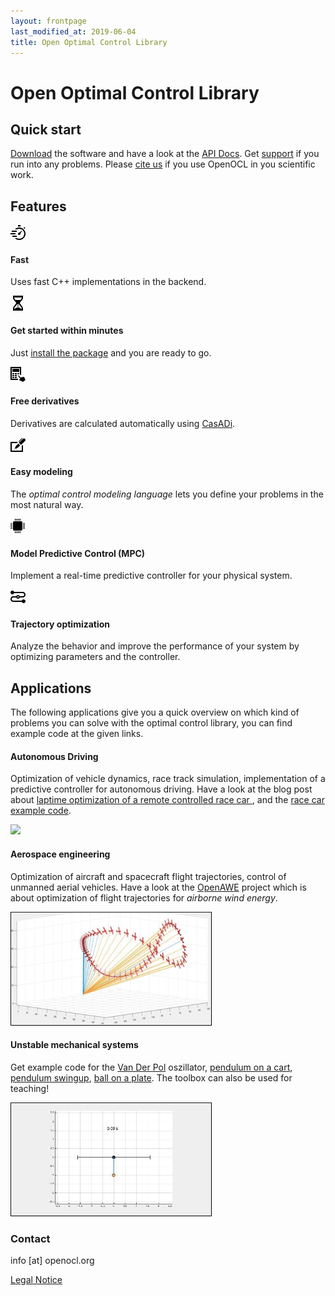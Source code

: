 ```yaml
---
layout: frontpage
last_modified_at: 2019-06-04
title: Open Optimal Control Library
---
```


# Open Optimal Control Library

## Quick start

[Download](/get-started/) the software and have a look at the [API Docs](api-docs.md). Get [support](/support/) if you run into any problems. Please [cite us](/publictions/) if you use OpenOCL in you scientific work.

## Features

<div class="content-row">
  <div class="content-icon">
    <svg xmlns="http://www.w3.org/2000/svg" width="24" height="24" viewBox="0 0 24 24"><path d="M15.91 13.34l2.636-4.026-.454-.406-3.673 3.099c-.675-.138-1.402.068-1.894.618-.736.823-.665 2.088.159 2.824.824.736 2.088.665 2.824-.159.492-.55.615-1.295.402-1.95zm-3.91-10.646v-2.694h4v2.694c-1.439-.243-2.592-.238-4 0zm8.851 2.064l1.407-1.407 1.414 1.414-1.321 1.321c-.462-.484-.964-.927-1.5-1.328zm-18.851 4.242h8v2h-8v-2zm-2 4h8v2h-8v-2zm3 4h7v2h-7v-2zm21-3c0 5.523-4.477 10-10 10-2.79 0-5.3-1.155-7.111-3h3.28c1.138.631 2.439 1 3.831 1 4.411 0 8-3.589 8-8s-3.589-8-8-8c-1.392 0-2.693.369-3.831 1h-3.28c1.811-1.845 4.321-3 7.111-3 5.523 0 10 4.477 10 10z"/></svg>
    <h4>Fast</h4>
    <p>Uses fast C++ implementations in the backend.</p>
  </div>

  <div class="content-icon">
    <svg xmlns="http://www.w3.org/2000/svg" width="24" height="24" viewBox="0 0 24 24"><path d="M18.513 7.119c.958-1.143 1.487-2.577 1.487-4.036v-3.083h-16v3.083c0 1.459.528 2.892 1.487 4.035l3.087 3.68c.566.677.57 1.625.009 2.306l-3.13 3.794c-.937 1.136-1.453 2.555-1.453 3.995v3.107h16v-3.107c0-1.44-.517-2.858-1.453-3.994l-3.13-3.794c-.562-.681-.558-1.629.009-2.306l3.087-3.68zm-.513-4.12c0 1.101-.363 2.05-1.02 2.834l-.978 1.167h-8.004l-.978-1.167c-.66-.785-1.02-1.736-1.02-2.834h12zm-.996 15.172c.652.791.996 1.725.996 2.829h-1.061c-1.939-2-4.939-2-4.939-2s-3 0-4.939 2h-1.061c0-1.104.344-2.039.996-2.829l3.129-3.793c.342-.415.571-.886.711-1.377h.164v1h2v-1h.163c.141.491.369.962.711 1.376l3.13 3.794zm-6.004-1.171h2v1h-2v-1zm0-2h2v1h-2v-1z"/></svg>
    <h4>Get started within minutes</h4>
    <p>Just <a href="/get-started/">install the package</a> and you are ready to go.</p>
  </div>

  <div class="content-icon">
    <svg xmlns="http://www.w3.org/2000/svg" width="24" height="24" viewBox="0 0 24 24"><path d="M12.611 13.663c.262-.187.559-.274.849-.274.616 0 1.21.392 1.405 1.044-.249-.191-.541-.285-.836-.285-.301 0-.603.097-.866.285-.522.374-.753 1.009-.551 1.611-.814-.581-.819-1.795-.001-2.381zm2.073 7.831c.651.218 2.665.772 4.999 2.506l4.317-3.088c-1.123-1.569-.816-2.669-1.932-4.229-.499-.695-.939-1.12-1.755-.977l-.234.043.394.548c.239.335-.267.683-.499.357l-.351-.49c-.124-.174-.34-.256-.548-.21l-.796.179.478.666c.24.336-.267.681-.499.356l-.412-.576c-.129-.18-.353-.26-.562-.208l-.809.203.504.705c.241.336-.267.682-.499.357l-1.658-2.334c-.269-.376-.793-.463-1.17-.194-.376.27-.464.793-.193 1.17l2.632 3.7c-.812-.299-2.059-.426-2.289.411-.139.501.262.898.882 1.105zm-.684-18.494h-11v5h11v-5zm-7 9h3v-2h-3v2zm-1-2h-3v2h3v-2zm0 3h-3v2h3v-2zm-3 5h3v-2h-3v2zm7-5h-3v2h3v-2zm2.306 6h-10.306v-17h13v9.75c1.487.733 2 2.546 2 2.546v-14.296h-17v21h11.821c-.128-.802.049-1.379.485-2zm-1.306-9v2h.507c.709-.486 1.569-.711 2.493-.568v-1.432h-3zm-1 6h-3v2h3v-2z"/></svg>
    <h4>Free derivatives</h4>
    <p>Derivatives are calculated automatically using <a href="https://web.casadi.org">CasADi</a>.</p>
  </div>

  <div class="content-icon">
    <svg xmlns="http://www.w3.org/2000/svg" width="24" height="24" viewBox="0 0 24 24"><path d="M13.473 7.196c-.425-.439-.401-1.127.035-1.552l4.461-4.326c.218-.211.498-.318.775-.318.282 0 .563.11.776.331l-6.047 5.865zm-7.334 11.021c-.092.089-.139.208-.139.327 0 .25.204.456.456.456.114 0 .229-.042.317-.128l.749-.729-.633-.654-.75.728zm6.33-8.425l-2.564 2.485c-1.378 1.336-2.081 2.63-2.73 4.437l1.132 1.169c1.825-.593 3.14-1.255 4.518-2.591l2.563-2.486-2.919-3.014zm7.477-7.659l-6.604 6.405 3.326 3.434 6.604-6.403c.485-.469.728-1.093.728-1.718 0-2.088-2.53-3.196-4.054-1.718zm-1.946 11.333v7.534h-16v-12h8.013l2.058-2h-12.071v16h20v-11.473l-2 1.939z"/></svg>
    <h4>Easy modeling</h4>
    <p>The <em>optimal control modeling language</em> lets you define your problems in the most natural way.</p>
  </div>

  <div class="content-icon">
    <svg xmlns="http://www.w3.org/2000/svg" width="24" height="24" viewBox="0 0 24 24"><path d="M19 17c0 1.104-.896 2-2 2h-11c-1.104 0-2-.896-2-2v-11c0-1.104.896-2 2-2h11c1.104 0 2 .896 2 2v11zm-11 3v3h-1v-3h1zm4 0v3h-1v-3h1zm2 0v3h-1v-3h1zm-4 0v3h-1v-3h1zm6 0v3h-1v-3h1zm-8-20v3h-1v-3h1zm4 0v3h-1v-3h1zm2 0v3h-1v-3h1zm-4 0v3h-1v-3h1zm6 0v3h-1v-3h1zm4 15h3v1h-3v-1zm0-4h3v1h-3v-1zm0-2h3v1h-3v-1zm0 4h3v1h-3v-1zm0-6h3v1h-3v-1zm-20 8h3v1h-3v-1zm0-4h3v1h-3v-1zm0-2h3v1h-3v-1zm0 4h3v1h-3v-1zm0-6h3v1h-3v-1z"/></svg>
    <h4>Model Predictive Control (MPC)</h4>
    <p>Implement a real-time predictive controller for your physical system.</p>
  </div>

  <div class="content-icon">
    <svg width="24" height="24" xmlns="http://www.w3.org/2000/svg" fill-rule="evenodd" clip-rule="evenodd"><path d="M5.829 6c-.412 1.165-1.524 2-2.829 2-1.656 0-3-1.344-3-3s1.344-3 3-3c1.305 0 2.417.835 2.829 2h13.671c2.484 0 4.5 2.016 4.5 4.5s-2.016 4.5-4.5 4.5h-4.671c-.412 1.165-1.524 2-2.829 2-1.305 0-2.417-.835-2.829-2h-4.671c-1.38 0-2.5 1.12-2.5 2.5s1.12 2.5 2.5 2.5h13.671c.412-1.165 1.524-2 2.829-2 1.656 0 3 1.344 3 3s-1.344 3-3 3c-1.305 0-2.417-.835-2.829-2h-13.671c-2.484 0-4.5-2.016-4.5-4.5s2.016-4.5 4.5-4.5h4.671c.412-1.165 1.524-2 2.829-2 1.305 0 2.417.835 2.829 2h4.671c1.38 0 2.5-1.12 2.5-2.5s-1.12-2.5-2.5-2.5h-13.671zm6.171 5c.552 0 1 .448 1 1s-.448 1-1 1-1-.448-1-1 .448-1 1-1z"/></svg>
    <h4>Trajectory optimization</h4>
    <p>Analyze the behavior and improve the performance of your system by optimizing parameters and the controller.</p>
  </div>
  
</div>


## Applications

The following applications give you a quick overview on which kind of problems you can solve with the optimal control library, you can find example code at the given links.

<div class="content-row-centered">
  <div class="content-row-left">
    <h4>Autonomous Driving</h4> 
    <p>Optimization of vehicle dynamics, race track simulation, implementation of a predictive controller for autonomous driving. Have a look at the blog post about <a href="/contributed/stock-pro-race-car/">laptime optimization of a remote controlled race car </a>, and the <a href="https://github.com/OpenOCL/OpenOCL/tree/master/Examples/04RaceCar">race car example code</a>.</p>
  </div>
  <div class="content-row-right content-row-right-img">
    <img src="/assets/img/race_white.png">
  </div>
</div>

<div class="content-row-centered">
  <div class="content-row-right">
    <h4>Aerospace engineering</h4> 
    <p>Optimization of aircraft and spacecraft flight trajectories, control of unmanned aerial vehicles. Have a look at the <a href="https://openawe.github.io">OpenAWE</a> project which is about optimization of flight trajectories for <em>airborne wind energy</em>.</p>
  </div>
  <div class="content-row-left content-row-left-img">
    <img src="/imgs/lemn.png">
  </div>
</div>

<div class="content-row-centered">
  <div class="content-row-left">
    <h4>Unstable mechanical systems</h4> 
    <p>Get example code for the <a href="https://github.com/OpenOCL/OpenOCL/tree/master/Examples/01VanDerPol">Van Der Pol</a> oszillator, <a href="https://github.com/OpenOCL/OpenOCL/tree/master/Examples/05CartPole">pendulum on a cart</a>, <a href="https://github.com/OpenOCL/OpenOCL/tree/master/Examples/03Pendulum">pendulum swingup</a>, <a href="https://github.com/OpenOCL/OpenOCL/tree/master/Examples/02BallAndBeam">ball on a plate</a>. The toolbox can also be used for teaching!</p>
  </div>
  <div class="content-row-right content-row-right-img">
    <img src="/imgs/cartpole.gif">
  </div>
</div>
     
### Contact

info [at] openocl.org

[Legal Notice](legal.md)
